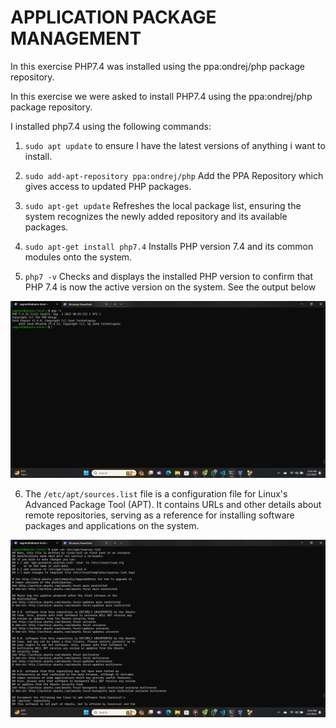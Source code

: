 # APPLICATION PACKAGE MANAGEMENT

In this exercise PHP7.4 was installed using the ppa:ondrej/php package repository.

In this exercise we were asked to install PHP7.4 using the ppa:ondrej/php package repository.


I installed php7.4 using the following commands:

1. `sudo apt update` to ensure I have the latest versions of anything i want to install.

2. `sudo add-apt-repository ppa:ondrej/php` Add the PPA Repository which gives access to updated PHP packages.

3. `sudo apt-get update` Refreshes the local package list, ensuring the system recognizes the newly added repository and its available packages.

4. `sudo apt-get install php7.4` Installs PHP version 7.4 and its common modules onto the system.

5. `php7 -v` Checks and displays the installed PHP version to confirm that PHP 7.4 is now the active version on the system. See the output below

![php -v](https://raw.githubusercontent.com/MiracleAguegbo/altschool-cloud-exercises/main/exercise-4/images/Screenshot%20(5).png)

6. The `/etc/apt/sources.list` file is a configuration file for Linux's Advanced Package Tool (APT). It contains URLs and other details about remote repositories, serving as a reference for installing software packages and applications on the system.

![cat /etc/sources.list](https://raw.githubusercontent.com/MiracleAguegbo/altschool-cloud-exercises/main/exercise-4/images/Screenshot%20(6).png)